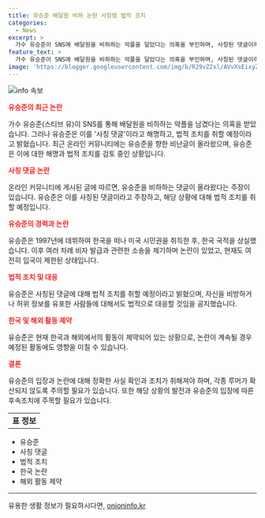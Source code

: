 ```yaml
---
title: 유승준 배달원 비하 논란 사칭범 법적 조치
categories:
  - News
excerpt: >
  가수 유승준이 SNS에 배달원을 비하하는 악플을 달았다는 의혹을 부인하며, 사칭된 댓글이라고 해명했다. 온라인 커뮤니티에서 유승준을 악플러로 비방하는 글과 사진이 올라와 논란이 되고 있는데, 유승준은 이에 대해 법적 조치를 취할 의향을 밝혔다. 1997년 데뷔한 유승준은 2002년 미국 시민권을 취득한 후 한국 국적을 상실하며 여러 법적 분쟁을 거쳐왔다. 최근 논란은 그의 이미지를 훼손시킬 가능성이 크며, 일반 대중의 이목을 끌고 있는 상황이다.
feature_text: >
  가수 유승준이 SNS에 배달원을 비하하는 악플을 달았다는 의혹을 부인하며, 사칭된 댓글이라고 해명했다. 온라인 커뮤니티에서 유승준을 악플러로 비방하는 글과 사진이 올라와 논란이 되고 있는데, 유승준은 이에 대해 법적 조치를 취할 의향을 밝혔다. 1997년 데뷔한 유승준은 2002년 미국 시민권을 취득한 후 한국 국적을 상실하며 여러 법적 분쟁을 거쳐왔다. 최근 논란은 그의 이미지를 훼손시킬 가능성이 크며, 일반 대중의 이목을 끌고 있는 상황이다.
image: 'https://blogger.googleusercontent.com/img/b/R29vZ2xl/AVvXsEixyZcFfHzMRdzZMjFBmAUKJYCLCGyLL1o632UiGVXcaFdKo_bkvkuCioo0uUKlGfBVcT3P84aROyZIXSBEx3Aw5nCQ3pTgDom1WDC4m8eifvWiAmWEEVb4x6G_l8C0QH225ldMjyaFvpxGEBGNO37VmDTDMHGhJPq73UglMfDca1-0aw/s1600/blogspot.png'
---
```


<p><img src="https://blogger.googleusercontent.com/img/b/R29vZ2xl/AVvXsEixyZcFfHzMRdzZMjFBmAUKJYCLCGyLL1o632UiGVXcaFdKo_bkvkuCioo0uUKlGfBVcT3P84aROyZIXSBEx3Aw5nCQ3pTgDom1WDC4m8eifvWiAmWEEVb4x6G_l8C0QH225ldMjyaFvpxGEBGNO37VmDTDMHGhJPq73UglMfDca1-0aw/s1600/blogspot.png" alt="info 속보" /></p>

<p><b><span style="color: #ee2323;">유승준의 최근 논란</span></b></p>

<p data-ke-size="size16">가수 유승준(스티브 유)이 SNS를 통해 배달원을 비하하는 악플을 남겼다는 의혹을 받았습니다. 그러나 유승준은 이를 '사칭 댓글'이라고 해명하고, 법적 조치를 취할 예정이라고 밝혔습니다. 최근 온라인 커뮤니티에는 유승준을 향한 비난글이 올라왔으며, 유승준은 이에 대한 해명과 법적 조치를 검토 중인 상황입니다.</p>

<p><b><span style="color: #ee2323;">사칭 댓글 논란</span></b></p>

<p data-ke-size="size16">온라인 커뮤니티에 게시된 글에 따르면, 유승준을 비하하는 댓글이 올라왔다는 주장이 있습니다. 유승준은 이를 사칭된 댓글이라고 주장하고, 해당 상황에 대해 법적 조치를 취할 예정입니다.</p>

<p><b><span style="color: #ee2323;">유승준의 경력과 논란</span></b></p>

<p data-ke-size="size16">유승준은 1997년에 데뷔하여 한국을 떠나 미국 시민권을 취득한 후, 한국 국적을 상실했습니다. 이후 여러 차례 비자 발급과 관련한 소송을 제기하며 논란이 있었고, 현재도 여전히 입국이 제한된 상태입니다.</p>

<p><b><span style="color: #ee2323;">법적 조치 및 대응</span></b></p>

<p data-ke-size="size16">유승준은 사칭된 댓글에 대해 법적 조치를 취할 예정이라고 밝혔으며, 자신을 비방하거나 허위 정보를 유포한 사람들에 대해서도 법적으로 대응할 것임을 공지했습니다.</p>

<p><b><span style="color: #ee2323;">한국 및 해외 활동 제약</span></b></p>

<p data-ke-size="size16">유승준은 현재 한국과 해외에서의 활동이 제약되어 있는 상황으로, 논란이 계속될 경우 예정된 활동에도 영향을 미칠 수 있습니다.</p>

<p><b><span style="color: #ee2323;">결론</span></b></p>

<p data-ke-size="size16">유승준의 입장과 논란에 대해 정확한 사실 확인과 조치가 취해져야 하며, 각종 루머가 확산되지 않도록 주의할 필요가 있습니다. 또한 해당 상황의 발전과 유승준의 입장에 따른 후속조치에 주목할 필요가 있습니다.</p>

<table>
    <tbody>
        <tr>
            <td style="text-align: center; height: 17px;"><b>표 정보</b></td>
        </tr>
    </tbody>
</table>

<ul>
    <li>유승준</li>
    <li>사칭 댓글</li>
    <li>법적 조치</li>
    <li>한국 논란</li>
    <li>해외 활동 제약</li>
</ul>

<p><hr></p>
유용한 생활 정보가 필요하시다면, <a href="https://onioninfo.kr" rel="dofollow">onioninfo.kr</a>


